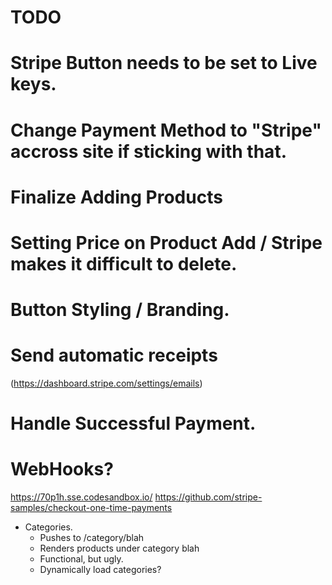 # TODO


# Stripe Button needs to be set to Live keys.

# Change Payment Method to "Stripe" accross site if sticking with that.

# Finalize Adding Products
# Setting Price on Product Add / Stripe makes it difficult to delete.

# Button Styling / Branding.
# Send automatic receipts

(https://dashboard.stripe.com/settings/emails)

# Handle Successful Payment.
# WebHooks?

https://70p1h.sse.codesandbox.io/
https://github.com/stripe-samples/checkout-one-time-payments

- Categories.
  - Pushes to /category/blah
  - Renders products under category blah
  - Functional, but ugly.
  - Dynamically load categories?
